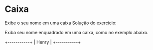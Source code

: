 # Caixa
Exibe o seu nome em uma caixa
Solução do exercício:

 Exiba seu nome enquadrado em uma caixa, como no exemplo abaixo.

+-----------+
|   Henry   |
+-----------+
